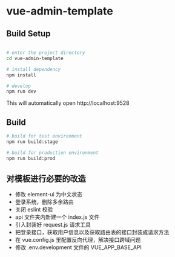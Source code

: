 # vue-admin-template



## Build Setup

```bash

# enter the project directory
cd vue-admin-template

# install dependency
npm install

# develop
npm run dev
```

This will automatically open http://localhost:9528

## Build

```bash
# build for test environment
npm run build:stage

# build for production environment
npm run build:prod
```

## 对模板进行必要的改造

- 修改 element-ui 为中文状态
- 登录系统，删除多余路由
- 关闭 eslint 校验
- api 文件夹内新建一个 index.js 文件
- 引入封装好 request.js 请求工具
- 把登录接口，获取用户信息以及获取路由表的接口封装成请求方法
- 在 vue.config.js 里配置反向代理，解决接口跨域问题
- 修改 .env.development 文件的 VUE_APP_BASE_API